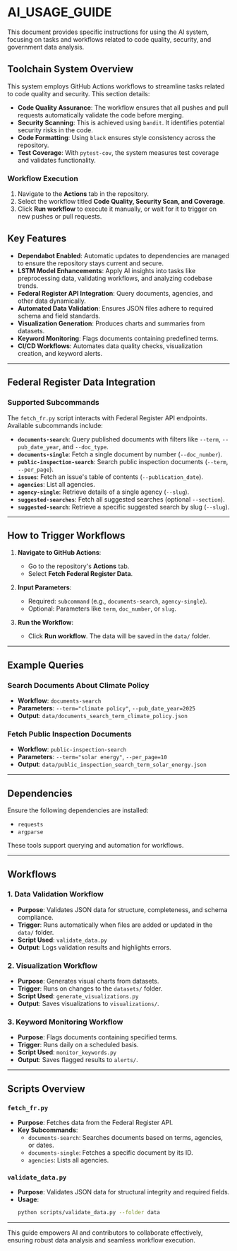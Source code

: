 
# AI_USAGE_GUIDE

This document provides specific instructions for using the AI system, focusing on tasks and workflows related to code quality, security, and government data analysis.

## Toolchain System Overview

This system employs GitHub Actions workflows to streamline tasks related to code quality and security. This section details:

- **Code Quality Assurance**: The workflow ensures that all pushes and pull requests automatically validate the code before merging.
- **Security Scanning**: This is achieved using `bandit`. It identifies potential security risks in the code.
- **Code Formatting**: Using `black` ensures style consistency across the repository.
- **Test Coverage**: With `pytest-cov`, the system measures test coverage and validates functionality.

### Workflow Execution

1. Navigate to the **Actions** tab in the repository.
2. Select the workflow titled **Code Quality, Security Scan, and Coverage**.
3. Click **Run workflow** to execute it manually, or wait for it to trigger on new pushes or pull requests.

## Key Features

- **Dependabot Enabled**: Automatic updates to dependencies are managed to ensure the repository stays current and secure.
- **LSTM Model Enhancements**: Apply AI insights into tasks like preprocessing data, validating workflows, and analyzing codebase trends.
- **Federal Register API Integration**: Query documents, agencies, and other data dynamically.
- **Automated Data Validation**: Ensures JSON files adhere to required schema and field standards.
- **Visualization Generation**: Produces charts and summaries from datasets.
- **Keyword Monitoring**: Flags documents containing predefined terms.
- **CI/CD Workflows**: Automates data quality checks, visualization creation, and keyword alerts.

---

## Federal Register Data Integration

### Supported Subcommands
The `fetch_fr.py` script interacts with Federal Register API endpoints. Available subcommands include:

- **`documents-search`**: Query published documents with filters like `--term`, `--pub_date_year`, and `--doc_type`.
- **`documents-single`**: Fetch a single document by number (`--doc_number`).
- **`public-inspection-search`**: Search public inspection documents (`--term`, `--per_page`).
- **`issues`**: Fetch an issue's table of contents (`--publication_date`).
- **`agencies`**: List all agencies.
- **`agency-single`**: Retrieve details of a single agency (`--slug`).
- **`suggested-searches`**: Fetch all suggested searches (optional `--section`).
- **`suggested-search`**: Retrieve a specific suggested search by slug (`--slug`).

---

## How to Trigger Workflows

1. **Navigate to GitHub Actions**:
   - Go to the repository's **Actions** tab.
   - Select **Fetch Federal Register Data**.

2. **Input Parameters**:
   - Required: `subcommand` (e.g., `documents-search`, `agency-single`).
   - Optional: Parameters like `term`, `doc_number`, or `slug`.

3. **Run the Workflow**:
   - Click **Run workflow**. The data will be saved in the `data/` folder.

---

## Example Queries

### Search Documents About Climate Policy
- **Workflow**: `documents-search`
- **Parameters**: `--term="climate policy"`, `--pub_date_year=2025`
- **Output**: `data/documents_search_term_climate_policy.json`

### Fetch Public Inspection Documents
- **Workflow**: `public-inspection-search`
- **Parameters**: `--term="solar energy"`, `--per_page=10`
- **Output**: `data/public_inspection_search_term_solar_energy.json`

---

## Dependencies

Ensure the following dependencies are installed:
- `requests`
- `argparse`

These tools support querying and automation for workflows.

---

## Workflows

### 1. **Data Validation Workflow**
- **Purpose**: Validates JSON data for structure, completeness, and schema compliance.
- **Trigger**: Runs automatically when files are added or updated in the `data/` folder.
- **Script Used**: `validate_data.py`
- **Output**: Logs validation results and highlights errors.

### 2. **Visualization Workflow**
- **Purpose**: Generates visual charts from datasets.
- **Trigger**: Runs on changes to the `datasets/` folder.
- **Script Used**: `generate_visualizations.py`
- **Output**: Saves visualizations to `visualizations/`.

### 3. **Keyword Monitoring Workflow**
- **Purpose**: Flags documents containing specified terms.
- **Trigger**: Runs daily on a scheduled basis.
- **Script Used**: `monitor_keywords.py`
- **Output**: Saves flagged results to `alerts/`.

---

## Scripts Overview

### `fetch_fr.py`
- **Purpose**: Fetches data from the Federal Register API.
- **Key Subcommands**:
  - `documents-search`: Searches documents based on terms, agencies, or dates.
  - `documents-single`: Fetches a specific document by its ID.
  - `agencies`: Lists all agencies.

### `validate_data.py`
- **Purpose**: Validates JSON data for structural integrity and required fields.
- **Usage**:
  ```bash
  python scripts/validate_data.py --folder data

---

This guide empowers AI and contributors to collaborate effectively, ensuring robust data analysis and seamless workflow execution.
